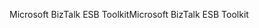 <span data-ttu-id="0d0c3-101">Microsoft BizTalk ESB Toolkit</span><span class="sxs-lookup"><span data-stu-id="0d0c3-101">Microsoft BizTalk ESB Toolkit</span></span>